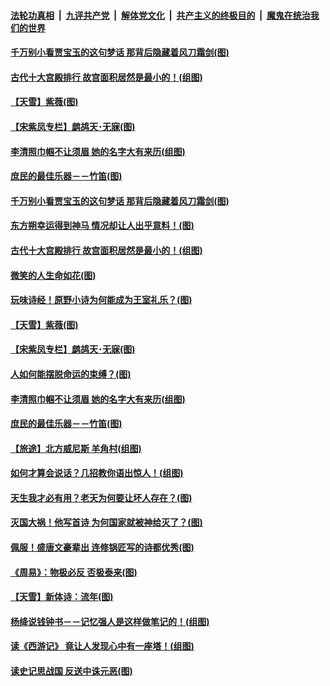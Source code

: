 ####  [法轮功真相](../../../../basic/blob/master/README.md?t=09052300) &nbsp;|&nbsp; [九评共产党](../../../../9ping.md/blob/master/README.md?t=09052300) &nbsp;|&nbsp; [解体党文化](../../../../jtdwh.md/blob/master/README.md?t=09052300)  &nbsp;|&nbsp; [共产主义的终极目的](../../../../gczydzjmd.md/blob/master/README.md?t=09052300) &nbsp;|&nbsp; [魔鬼在统治我们的世界](../../../../mgztzwmdsj.md/blob/master/README.md?t=09052300) 

#### [千万别小看贾宝玉的这句梦话 那背后隐藏着风刀霜剑(图)](../pages/p7/884015.md?t=09052300) 

#### [古代十大宫殿排行 故宫面积居然是最小的！(组图)](../pages/p7/905571.md?t=09052300) 

#### [【天雪】紫薇(图)](../pages/p7/905901.md?t=09052300) 

#### [【宋紫凤专栏】鹧鸪天･无寐(图)](../pages/p7/906167.md?t=09052300) 

#### [李清照巾帼不让须眉 她的名字大有来历(组图)](../pages/p7/905779.md?t=09052300) 

#### [庶民的最佳乐器－－竹笛(图)](../pages/p7/906057.md?t=09052300) 

#### [千万别小看贾宝玉的这句梦话 那背后隐藏着风刀霜剑(图)](../pages/p7/884015.md?t=09052300) 

#### [东方朔幸运得到神马 情况却让人出乎意料！(图)](../pages/p7/905580.md?t=09052300) 

#### [古代十大宫殿排行 故宫面积居然是最小的！(组图)](../pages/p7/905571.md?t=09052300) 

#### [微笑的人生命如花(图)](../pages/p7/906050.md?t=09052300) 

#### [玩味诗经！原野小诗为何能成为王室礼乐？(图)](../pages/p7/905577.md?t=09052300) 

#### [【天雪】紫薇(图)](../pages/p7/905901.md?t=09052300) 

#### [【宋紫凤专栏】鹧鸪天･无寐(图)](../pages/p7/906167.md?t=09052300) 

#### [人如何能摆脱命运的束缚？(图)](../pages/p7/903702.md?t=09052300) 

#### [李清照巾帼不让须眉 她的名字大有来历(组图)](../pages/p7/905779.md?t=09052300) 

#### [庶民的最佳乐器－－竹笛(图)](../pages/p7/906057.md?t=09052300) 

#### [【旅途】北方威尼斯 羊角村(组图)](../pages/p7/905928.md?t=09052300) 

#### [如何才算会说话？几招教你语出惊人！(组图)](../pages/p7/896345.md?t=09052300) 

#### [天生我才必有用？老天为何要让坏人存在？(图)](../pages/p7/905855.md?t=09052300) 

#### [灭国大祸！他写首诗 为何国家就被神给灭了？(图)](../pages/p7/895556.md?t=09052300) 

#### [佩服！盛唐文豪辈出 连修锅匠写的诗都优秀(图)](../pages/p7/904741.md?t=09052300) 

#### [《周易》：物极必反 否极泰来(图)](../pages/p7/905658.md?t=09052300) 

#### [【天雪】新体诗：流年(图)](../pages/p7/905900.md?t=09052300) 

#### [杨绛说钱钟书－－记忆强人是这样做笔记的！(组图)](../pages/p7/905432.md?t=09052300) 

#### [读《西游记》 竟让人发现心中有一座塔！(组图)](../pages/p7/901777.md?t=09052300) 

#### [读史记思战国 反送中诛元恶(图)](../pages/p7/905847.md?t=09052300) 

